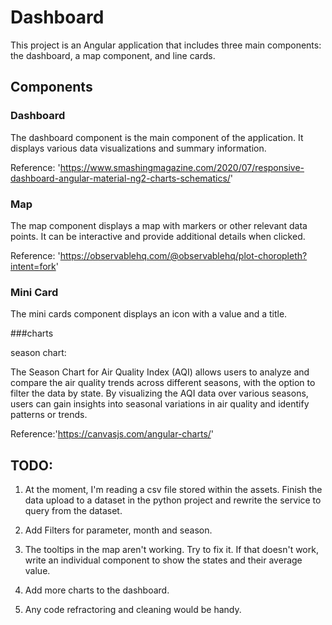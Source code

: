 # Dashboard

This project is an Angular application that includes three main components: the dashboard, a map component, and line cards.


## Components

### Dashboard
The dashboard component is the main component of the application. It displays various data visualizations and summary information.

Reference: 'https://www.smashingmagazine.com/2020/07/responsive-dashboard-angular-material-ng2-charts-schematics/'


### Map
The map component displays a map with markers or other relevant data points. It can be interactive and provide additional details when clicked.

Reference: 'https://observablehq.com/@observablehq/plot-choropleth?intent=fork'

### Mini Card
The mini cards component displays an icon with a value and a title.

###charts

season chart:

The Season Chart for Air Quality Index (AQI) allows users to analyze and compare the air quality trends across different seasons, with the option to filter the data by state. By visualizing the AQI data over various seasons, users can gain insights into seasonal variations in air quality and identify patterns or trends.

Reference:'https://canvasjs.com/angular-charts/'

## TODO:

1. At the moment, I'm reading a csv file stored within the assets. Finish the data upload to a dataset in the python project and rewrite the service to query from the dataset.

2. Add Filters for parameter, month and season.

3. The tooltips in the map aren't working. Try to fix it. If that doesn't work, write an individual component to show the states and their average value.

4. Add more charts to the dashboard.

5. Any code refractoring and cleaning would be handy.
